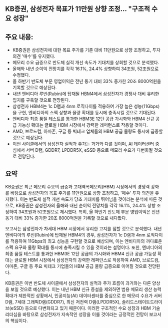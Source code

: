 ## KB증권, 삼성전자 목표가 11만원 상향 조정… "구조적 수요 성장"

## 주요 내용:
*   KB증권은 삼성전자에 대한 목표 주가를 기존 대비 11만원으로 상향 조정하고, 투자 의견 '매수'를 유지했다.
*   메모리 수요 급증으로 반도체 실적 개선 속도가 기대치를 상회할 것으로 분석했다.
*   올해와 내년 순이익 전망치를 각각 16.1%, 24.4% 상향하여 34조원, 52조원으로 수정했다.
*   올 하반기 반도체 부문 영업이익은 전년 동기 대비 33% 증가한 20조 8000억원을 기록할 것으로 예상된다.
*   내년 엔비디아 루빈(Rubin)에 탑재될 HBM4에서 삼성전자가 경쟁사 대비 유리한 입지를 구축할 것으로 전망된다.
*   삼성전자 HBM4는 1c D램과 4nm 로직다이를 적용하여 가장 높은 성능(11Gbps)을 구현, 엔비디아의 스펙 상향과 물량 확대를 동시에 충족시킬 것으로 기대된다.
*   엔비디아 최종 품질 테스트를 통과한 HBM3E 12단 공급 가시화와 HBM4 신규 공급 가능성 확대는 글로벌 HBM 시장에서 강력한 레퍼런스로 작용할 것이다.
*   AMD, 브로드컴, 아마존, 구글 등 빅테크 업체들의 HBM 공급 물량도 동시에 급증할 것으로 예상된다.
*   이번 사이클에서의 삼성전자 실적과 주가는 과거와 다를 것이며, AI 데이터센터 중심에서 서버 D램, GDDR7, LPDDR5X, eSSD 등으로 메모리 수요가 다변화될 것으로 전망된다.

## 요약

KB증권은 최근 메모리 수요의 급증과 고대역폭메모리(HBM) 시장에서의 경쟁력 강화를 바탕으로 삼성전자의 목표 주가를 11만원으로 상향 조정하고, '매수' 투자 의견을 유지했다. 이는 반도체 실적 개선 속도가 당초 기대치를 뛰어넘을 것이라는 분석에 따른 것으로, KB증권은 삼성전자의 올해와 내년 순이익 전망치를 각각 16.1%, 24.4% 상향 조정하여 34조원과 52조원으로 제시했다. 특히, 올 하반기 반도체 부문 영업이익은 전년 동기 대비 33% 증가한 20조 8000억원을 기록할 것으로 내다봤다.

보고서는 삼성전자가 차세대 HBM 시장에서 유리한 고지를 점할 것으로 분석했다. 내년 엔비디아의 루빈(Rubin)에 탑재될 HBM4의 경우, 삼성전자가 1c D램과 4nm 로직다이를 적용하여 11Gbps의 최고 성능을 구현할 것으로 예상되며, 이는 엔비디아의 까다로운 스펙 요구와 물량 확대를 동시에 충족시킬 수 있을 것이라는 설명이다. 또한, 엔비디아의 최종 품질 테스트를 통과한 HBM3E 12단 공급의 가시화와 HBM4 신규 공급 가능성 확대는 글로벌 HBM 시장에서 삼성전자의 강력한 레퍼런스로 작용하여 AMD, 브로드컴, 아마존, 구글 등 주요 빅테크 기업들의 HBM 공급 물량 급증으로 이어질 것으로 전망된다.

KB증권은 이번 반도체 사이클에서 삼성전자의 실적과 주가 흐름이 과거와는 다른 양상을 보일 것으로 예상했다. 이는 내년 HBM 신규 증설을 제외하면 범용 메모리 생산 능력 확대가 제한적인 상황에서, 인공지능(AI) 데이터센터를 중심으로 한 메모리 수요가 서버 D램, 7세대 그래픽D램(GDDR7), 최신 저전력 D램(LPDDR5X), 솔리드스테이트드라이브(eSSD) 등으로 다변화되고 있기 때문이다. 이러한 구조적인 수요 성장과 HBM 기술 리더십을 바탕으로 삼성전자가 지속적인 성장을 이룰 것이라는 긍정적인 전망이 보고서의 핵심이다.